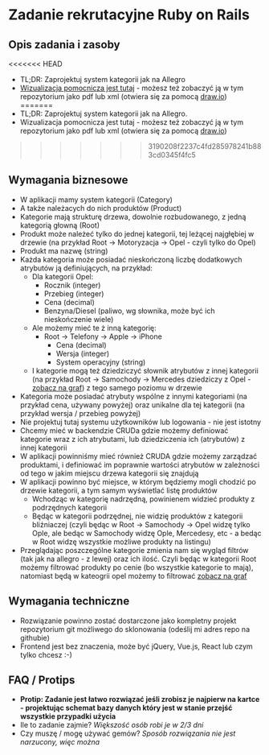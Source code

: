 # Zadanie rekrutacyjne Ruby on Rails

## Opis zadania i zasoby

<<<<<<< HEAD
* TL;DR: Zaprojektuj system kategorii jak na Allegro
* [Wizualizacja pomocnicza jest tutaj](dodatkowe_informacje.pdf) - możesz też zobaczyć ją w tym repozytorium jako pdf lub xml (otwiera się za pomocą [draw.io](https://www.draw.io/))
=======
* TL;DR: Zaprojektuj system kategorii jak na Allegro.
* Wizualizacja pomocnicza jest tutaj - możesz też zobaczyć ją w tym repozytorium jako pdf lub xml (otwiera się za pomocą [draw.io](https://www.draw.io/))
>>>>>>> 3190208f2237c4fd285978241b883cd0345f4fc5

## Wymagania biznesowe

- W aplikacji mamy system kategorii (Category)
- A także należacych do nich produktów (Product)
- Kategorie mają strukturę drzewa, dowolnie rozbudowanego, z jedną kategorią głowną (Root)
- Produkt może należeć tylko do jednej kategorii, tej leżącej najgłębiej w drzewie (na przykład Root -> Motoryzacja -> Opel - czyli tylko do Opel)
- Produkt ma nazwę (string)
- Każda kategoria może posiadać nieskończoną liczbę dodatkowych atrybutów ją definiujących, na przykład:
	- Dla kategorii Opel:
		- Rocznik (integer)
		- Przebieg (integer)
		- Cena (decimal)
		- Benzyna/Diesel (paliwo, wg słownika, może być ich nieskończenie wiele)
	- Ale możemy mieć te ż inną kategorię:
		- Root -> Telefony -> Apple -> iPhone
			- Cena (decimal)
			- Wersja (integer)
			- System operacyjny (string)
	- I kategorie mogą też dziedziczyć słownik atrybutów z innej kategorii (na przykład Root -> Samochody -> Mercedes dziedziczy z Opel - [zobacz na graf](dodatkowe_informacje.pdf)) z tego samego poziomu w drzewie
- Kategoria może posiadać atrybuty wspólne z innymi kategoriami (na przykład cena, używany powyżej) oraz unikalne dla tej kategorii (na przykład wersja / przebieg powyżej)
- Nie projektuj tutaj systemu użytkowników lub logowania - nie jest istotny
- Chcemy mieć w backendzie CRUDa gdzie możemy definiować kategorie wraz z ich atrybutami, lub dziedziczenia ich (atrybutów) z innej kategorii
- W aplikacji powinniśmy mieć również CRUDA gdzie możemy zarządzać produktami, i definiować im poprawnie wartości atrybutów w zależności od tego w jakim miejscu drzewa kategorii się znajdują
- W aplikacji powinno być miejsce, w którym będziemy mogli chodzić po drzewie kategorii, a tym samym wyświetlać listę produktów
	- Wchodząc w kategorię nadrzędną, powinienem widzieć produkty z podrzędnych kategorii
	- Będąc w kategorii podrzędnej, nie widzię produktów z kategorii bliźniaczej (czyli będąc w Root -> Samochody -> Opel widzę tylko Ople, ale bedąc w Samochody widzę Ople, Mercedesy, etc - a bedąc w Root widzę wszystkie możliwe produkty na listingu)
- Przeglądając poszczególne kategorie zmienia nam się wygląd filtrów (tak jak na allegro - z lewej) oraz ich ilość. Czyli będąc w kategorii Root możemy filtrować produkty po cenie (bo wszystkie kategorie to mają), natomiast będą w kateogrii opel możemy to filtrować [zobacz na graf](dodatkowe_informacje.pdf)

## Wymagania techniczne

- Rozwiązanie powinno zostać dostarczone jako kompletny projekt repozytorium git możliwego do sklonowania (odeślij mi adres repo na githubie)
- Frontend jest bez znaczenia, może być jQuery, Vue.js, React lub czym tylko chcesz :-)

## FAQ / Protips

- **Protip: Zadanie jest łatwo rozwiązać jeśli zrobisz je najpierw na kartce - projektując schemat bazy danych który jest w stanie przejść wszystkie przypadki użycia**
- Ile to zadanie zajmie? *Większość osób robi je w 2/3 dni*
- Czy muszę / mogę używać gemów? *Sposób rozwiązania nie jest narzucony, więc można*
